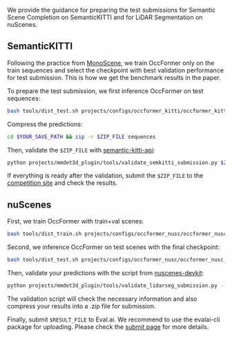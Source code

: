 We provide the guidance for preparing the test submissions for Semantic Scene Completion on SemanticKITTI and for LiDAR Segmentation on nuScenes.

## SemanticKITTI
Following the practice from [MonoScene](https://github.com/astra-vision/MonoScene/issues/54), we train OccFormer only on the train sequences and select the checkpoint with best validation performance for test submission. This is how we get the benchmark results in the paper.

To prepare the test submission, we first inference OccFormer on test sequences:
```bash
bash tools/dist_test.sh projects/configs/occformer_kitti/occformer_kitti_submit.py $YOUR_CKPT 8 --test-save $YOUR_SAVE_PATH
```

Compress the predictions:
```bash
cd $YOUR_SAVE_PATH && zip -r $ZIP_FILE sequences
```

Then, validate the `$ZIP_FILE` with [semantic-kitti-api](https://github.com/PRBonn/semantic-kitti-api):
```bash
python projects/mmdet3d_plugin/tools/validate_semkitti_submission.py $ZIP_FILE --dataset data/SemanticKITTI/dataset
```

If everything is ready after the validation, submit the `$ZIP_FILE` to the [competition site](https://codalab.lisn.upsaclay.fr/competitions/7170#participate) and check the results.

## nuScenes

First, we train OccFormer with train+val scenes:
```bash
bash tools/dist_train.sh projects/configs/occformer_nusc/occformer_nusc_r101_896x1600_trainval.py 8
```

Second, we inference OccFormer on test scenes with the final checkpoint:
```bash
bash tools/dist_test.sh projects/configs/occformer_nusc/occformer_nusc_r101_896x1600_trainval.py work_dirs/occformer_nusc_r101_896x1600_trainval/latest.pth 8 --test-save $YOUR_SAVE_PATH
```

Then, validate your predictions with the script from [nuscenes-devkit](https://github.com/nutonomy/nuscenes-devkit):
```bash
python projects/mmdet3d_plugin/tools/validate_lidarseg_submission.py --result-path $YOUR_SAVE_PATH --dataroot data/nuscenes --zip-out .
```
The validation script will check the necessary information and also compress your results into a .zip file for submission. 

Finally, submit `$RESULT_FILE` to Eval.ai. We recommend to use the evalai-cli package for uploading. Please check the [submit page](https://eval.ai/web/challenges/challenge-page/720/submission) for more details.